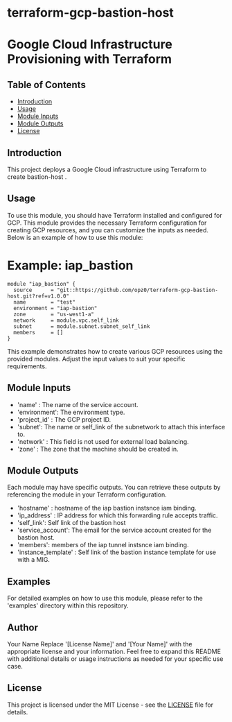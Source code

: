 # terraform-gcp-bastion-host
# Google Cloud Infrastructure Provisioning with Terraform
## Table of Contents

- [Introduction](#introduction)
- [Usage](#usage)
- [Module Inputs](#module-inputs)
- [Module Outputs](#module-outputs)
- [License](#license)

## Introduction
This project deploys a Google Cloud infrastructure using Terraform to create bastion-host .
## Usage
To use this module, you should have Terraform installed and configured for GCP. This module provides the necessary Terraform configuration for creating GCP resources, and you can customize the inputs as needed. Below is an example of how to use this module:

# Example: iap_bastion

```hcl
module "iap_bastion" {
  source      = "git::https://github.com/opz0/terraform-gcp-bastion-host.git?ref=v1.0.0"
  name        = "test"
  environment = "iap-bastion"
  zone        = "us-west1-a"
  network     = module.vpc.self_link
  subnet      = module.subnet.subnet_self_link
  members     = []
}
```

This example demonstrates how to create various GCP resources using the provided modules. Adjust the input values to suit your specific requirements.

## Module Inputs

- 'name'  : The name of the service account.
- 'environment': The environment type.
- 'project_id' : The GCP project ID.
- 'subnet': The name or self_link of the subnetwork to attach this interface to.
- 'network' : This field is not used for external load balancing.
- 'zone' : The zone that the machine should be created in.

## Module Outputs
Each module may have specific outputs. You can retrieve these outputs by referencing the module in your Terraform configuration.

- 'hostname' : hostname of the iap bastion instsnce iam binding.
- 'ip_address' : IP address for which this forwarding rule accepts traffic.
- 'self_link': Self link of the bastion host
- 'service_account': The email for the service account created for the bastion host.
- 'members': members of the iap tunnel instsnce iam binding.
- 'instance_template' :  Self link of the bastion instance template for use with a MIG.

## Examples
For detailed examples on how to use this module, please refer to the 'examples' directory within this repository.

## Author
Your Name Replace '[License Name]' and '[Your Name]' with the appropriate license and your information. Feel free to expand this README with additional details or usage instructions as needed for your specific use case.

## License
This project is licensed under the MIT License - see the [LICENSE](https://github.com/opz0/terraform-gcp-bastion-host/blob/master/LICENSE) file for details.
